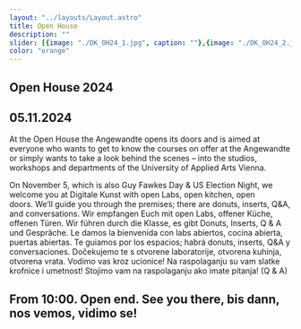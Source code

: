 ```yaml
---
layout: "../layouts/Layout.astro"
title: Open House
description: ""
slider: [{image: "./DK_OH24_1.jpg", caption: ""},{image: "./DK_OH24_2.jpg", caption: ""},{image: "./DK_OH24_3.jpg", caption: ""},{image: "./DK_OH24_4.jpg", caption: ""},]
color: "orange"
---
```


## Open House 2024
## 05.11.2024 

At the Open House the Angewandte opens its doors and is aimed at everyone who wants to get to know the courses on offer at the Angewandte or simply wants to take a look behind the scenes – into the studios, workshops and departments of the University of Applied Arts Vienna. 

On November 5, which is also Guy Fawkes Day & US Election Night, we welcome you at Digitale Kunst with open Labs, open kitchen, open doors. We’ll guide you through the premises; there are donuts, inserts, Q&A, and conversations. Wir empfangen Euch mit open Labs, offener Küche, offenen Türen. Wir führen durch die Klasse, es gibt Donuts, Inserts, Q & A und Gespräche. Le damos la bienvenida con labs abiertos, cocina abierta, puertas abiertas. Te guiamos por los espacios; habrá donuts, inserts, Q&A y conversaciones. Dočekujemo te s otvorene laboratorije, otvorena kuhinja, otvorena vrata. Vodimo vas kroz ucionice! Na raspolaganju su vam slatke krofnice i umetnost! Stojimo vam na raspolaganju ako imate pitanja! (Q & A) 

## From 10:00. Open end. See you there, bis dann, nos vemos, vidimo se!
